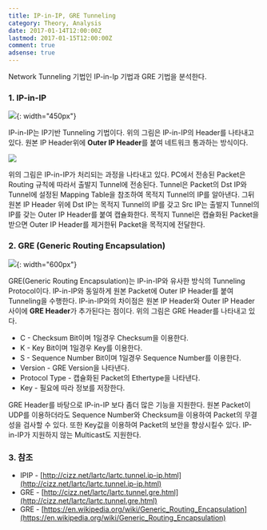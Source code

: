 ```yaml
---
title: IP-in-IP, GRE Tunneling
category: Theory, Analysis
date: 2017-01-14T12:00:00Z
lastmod: 2017-01-15T12:00:00Z
comment: true
adsense: true
---
```


Network Tunneling 기법인 IP-in-Ip 기법과 GRE 기법을 분석한다.

### 1. IP-in-IP

![]({{site.baseurl}}/images/theory_analysis/IPIP_GRE_Tunneling/IPIP_Header.PNG){: width="450px"}

IP-in-IP는 IP기반 Tunneling 기법이다. 위의 그림은 IP-in-IP의 Header를 나타내고 있다. 원본 IP Header위에 **Outer IP Header**를 붙여 네트워크 통과하는 방식이다.

![]({{site.baseurl}}/images/theory_analysis/IPIP_GRE_Tunneling/IPIP_Process.PNG)

위의 그림은 IP-in-IP가 처리되는 과정을 나타내고 있다. PC에서 전송된 Packet은 Routing 규칙에 따라서 출발지 Tunnel에 전송된다. Tunnel은 Packet의 Dst IP와 Tunnel에 설정된 Mapping Table을 참조하여 목적지 Tunnel의 IP를 알아낸다. 그뒤 원본 IP Header 위에 Dst IP는 목적지 Tunnel의 IP를 갖고 Src IP는 출발지 Tunnel의 IP를 갖는 Outer IP Header를 붙여 캡슐화한다. 목적지 Tunnel은 캡슐화된 Packet을 받으면 Outer IP Header를 제거한뒤 Packet을 목적지에 전달한다.

### 2. GRE (Generic Routing Encapsulation)

![]({{site.baseurl}}/images/theory_analysis/IPIP_GRE_Tunneling/GRE_Header.PNG){: width="600px"}

GRE(Generic Routing Encapsulation)는 IP-in-IP와 유사한 방식의 Tunneling Protocol이다. IP-in-IP와 동일하게 원본 Packet에 Outer IP Header를 붙여 Tunneling을 수행한다. IP-in-IP와의 차이점은 원본 IP Header와 Outer IP Header 사이에 **GRE Header**가 추가된다는 점이다. 위의 그림은 GRE Header를 나타내고 있다.

* C - Checksum Bit이며 1일경우 Checksum을 이용한다.
* K - Key Bit이며 1일경우 Key를 이용한다.
* S - Sequence Number Bit이며 1일경우 Sequence Number를 이용한다.
* Version - GRE Version을 나타낸다.
* Protocol Type - 캡슐화된 Packet의 Ethertype을 나타낸다.
* Key - 필요에 따라 정보를 저장한다.

GRE Header를 바탕으로 IP-in-IP 보다 좀더 많은 기능을 지원한다. 원본 Packet이 UDP를 이용하더라도 Sequence Number와 Checksum을 이용하여 Packet의 무결성을 검사할 수 있다. 또한 Key값을 이용하여 Packet의 보안을 향상시킬수 있다. IP-in-IP가 지원하지 않는 Multicast도 지원한다.

### 3. 참조

* IPIP - [http://cizz.net/lartc/lartc.tunnel.ip-ip.html](http://cizz.net/lartc/lartc.tunnel.ip-ip.html)
* GRE - [http://cizz.net/lartc/lartc.tunnel.gre.html](http://cizz.net/lartc/lartc.tunnel.gre.html)
* GRE - [https://en.wikipedia.org/wiki/Generic_Routing_Encapsulation](https://en.wikipedia.org/wiki/Generic_Routing_Encapsulation)
